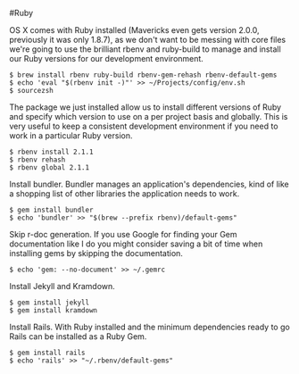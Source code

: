 #Ruby

OS X comes with Ruby installed (Mavericks even gets version 2.0.0, previously it was only 1.8.7), as we don't want to be messing with core files we're going to use the brilliant rbenv and ruby-build to manage and install our Ruby versions for our development environment.

    $ brew install rbenv ruby-build rbenv-gem-rehash rbenv-default-gems
    $ echo 'eval "$(rbenv init -)"' >> ~/Projects/config/env.sh
    $ sourcezsh

The package we just installed allow us to install different versions of Ruby and specify which version to use on a per project basis and globally. This is very useful to keep a consistent development environment if you need to work in a particular Ruby version.

    $ rbenv install 2.1.1
    $ rbenv rehash
    $ rbenv global 2.1.1

Install bundler. Bundler manages an application's dependencies, kind of like a shopping list of other libraries the application needs to work.

    $ gem install bundler
    $ echo 'bundler' >> "$(brew --prefix rbenv)/default-gems"

Skip r-doc generation. If you use Google for finding your Gem documentation like I do you might consider saving a bit of time when installing gems by skipping the documentation.

    $ echo 'gem: --no-document' >> ~/.gemrc

Install Jekyll and Kramdown.

    $ gem install jekyll
    $ gem install kramdown

Install Rails. With Ruby installed and the minimum dependencies ready to go Rails can be installed as a Ruby Gem.

    $ gem install rails
    $ echo 'rails' >> "~/.rbenv/default-gems"


